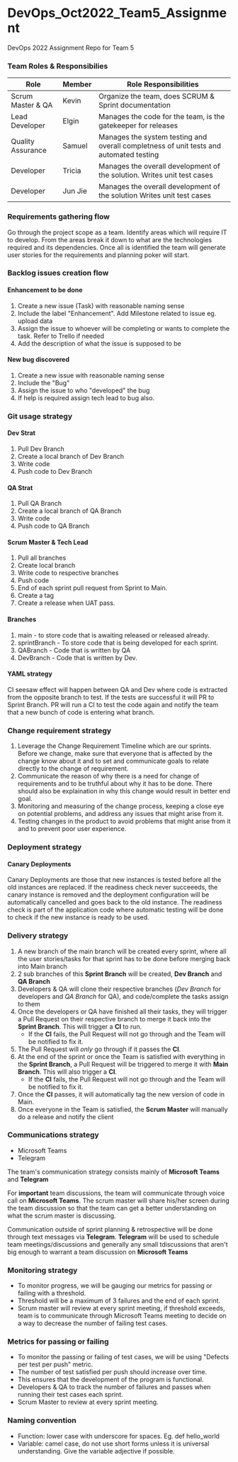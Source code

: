 # DevOps_Oct2022_Team5_Assignment
DevOps 2022 Assignment Repo for Team 5

### Team Roles & Responsibilies
|Role|Member|Role Responsibilities|
--- | --- | ---|
|Scrum Master & QA|Kevin|Organize the team, does SCRUM & Sprint documentation|
|Lead Developer|Elgin|Manages the code for the team, is the gatekeeper for releases|
|Quality Assurance|Samuel|Manages the system testing and overall completness of unit tests and automated testing|
|Developer|Tricia|Manages the overall development of the solution. Writes unit test cases|
|Developer|Jun Jie|Manages the overall development of the solution Writes unit test cases|

### Requirements gathering flow
Go through the project scope as a team. Identify areas which will require IT to develop. From the areas break it down to what are the technologies required and its dependencies. Once all is identified the team will generate user stories for the requirements and planning poker will start.
### Backlog issues creation flow
#### Enhancement to be done
1. Create a new issue (Task) with reasonable naming sense
2. Include the label "Enhancement". Add Milestone related to issue eg. upload data
3. Assign the issue to whoever will be completing or wants to complete the task. Refer to Trello if needed
4. Add the description of what the issue is supposed to be
#### New bug discovered
1. Create a new issue with reasonable naming sense
2. Include the "Bug"
3. Assign the issue to who "developed" the bug
4. If help is required assign tech lead to bug also.
### Git usage strategy
#### Dev Strat
1. Pull Dev Branch
2. Create a local branch of Dev Branch
3. Write code 
4. Push code to Dev Branch
#### QA Strat
1. Pull QA Branch
2. Create a local branch of QA Branch
3. Write code 
4. Push code to QA Branch
#### Scrum Master & Tech Lead
1. Pull all branches
2. Create local branch
3. Write code to respective branches
4. Push code
5. End of each sprint pull request from Sprint to Main. 
6. Create a tag
7. Create a release when UAT pass.
#### Branches
1. main - to store code that is awaiting released or released already.
2. sprintBranch - To store code that is being developed for each sprint.
3. QABranch - Code that is written by QA
4. DevBranch - Code that is written by Dev.
#### YAML strategy
CI seesaw effect will happen between QA and Dev where code is extracted from the opposite branch to test. If the tests are successful it will PR to Sprint Branch.
PR will run a CI to test the code again and notify the team that a new bunch of code is entering what branch.

### Change requirement strategy
1. Leverage the Change Requirement Timeline which are our sprints. Before we change, make sure that everyone that is affected by the change know about it and to set and communicate goals to relate directly to the change of requirement.
2. Communicate the reason of why there is a need for change of requirements and to be truthful about why it has to be done. There should also be explaination in why this change would result in better end goal.
3. Monitoring and measuring of the change process, keeping a close eye on potential problems, and address any issues that might arise from it.
4. Testing changes in the product to avoid problems that might arise from it and to prevent poor user experience.
### Deployment strategy
#### Canary Deployments
Canary Deployments are those that new instances is tested before all the old instances are replaced. If the readiness check never succeeeds, the canary instance is removed and the deployment configuration will be automatically cancelled and goes back to the old instance. The readiness check is part of the application code where automatic testing will be done to check if the new instance is ready to be used.
### Delivery strategy
1. A new branch of the main branch will be created every sprint, where all the user stories/tasks for that sprint has to be done before merging back into Main branch
2. 2 sub branches of this **Sprint Branch** will be created, **Dev Branch** and **QA Branch**
3. Developers & QA will clone their respective branches (*Dev Branch* for developers and *QA Branch* for QA), and code/complete the tasks assign to them
4. Once the developers or QA have finished all their tasks, they will trigger a Pull Request on their respective branch to merge it back into the **Sprint Branch**. This will trigger a **CI** to run.
   - If the **CI** fails, the Pull Request will not go through and the Team will be notified to fix it.
6. The Pull Request will *only* go through if it passes the **CI**.
7. At the end of the sprint or once the Team is satisfied with everything in the **Sprint Branch**, a Pull Request will be triggered to merge it with **Main Branch**. This will also trigger a **CI**.
   - If the **CI** fails, the Pull Request will not go through and the Team will be notified to fix it.
8. Once the **CI** passes, it will automatically tag the new version of code in Main.
9. Once everyone in the Team is satisfied, the **Scrum Master** will manually do a release and notify the client
### Communications strategy
- Microsoft Teams
- Telegram

The team's communication strategy consists mainly of **Microsoft Teams** and **Telegram**

For **important** team discussions, the team will communicate through voice call on **Microsoft Teams**. The scrum master will share his/her screen during the team discussion so that the team can get a better understanding on what the scrum master is discussing.

Communication outside of sprint planning & retrospective will be done through text messages via **Telegram**. **Telegram** will be used to schedule team meetings/discussions and generally any small tdiscussions that aren't big enough to warrant a team discussion on **Microsoft Teams**
### Monitoring strategy
- To monitor progress, we will be gauging our metrics for passing or failing with a threshold.
- Threshold will be a maximum of 3 failures and the end of each sprint.
- Scrum master will review at every sprint meeting, if threshold exceeds, team is to communicate through Microsoft Teams meeting to decide on a way to decrease the number of failing test cases.

### Metrics for passing or failing
- To monitor the passing or failing of test cases, we will be using "Defects per test per push" metric.
- The number of test satisfied per push should increase over time.
- This ensures that the development of the program is functional.
- Developers & QA to track the number of failures and passes when running their test cases each sprint.
- Scrum Master to review at every sprint meeting.

### Naming convention
- Function: lower case with underscore for spaces. Eg. def hello_world
- Variable: camel case, do not use short forms unless it is universal understanding. Give the variable adjective if possible.
